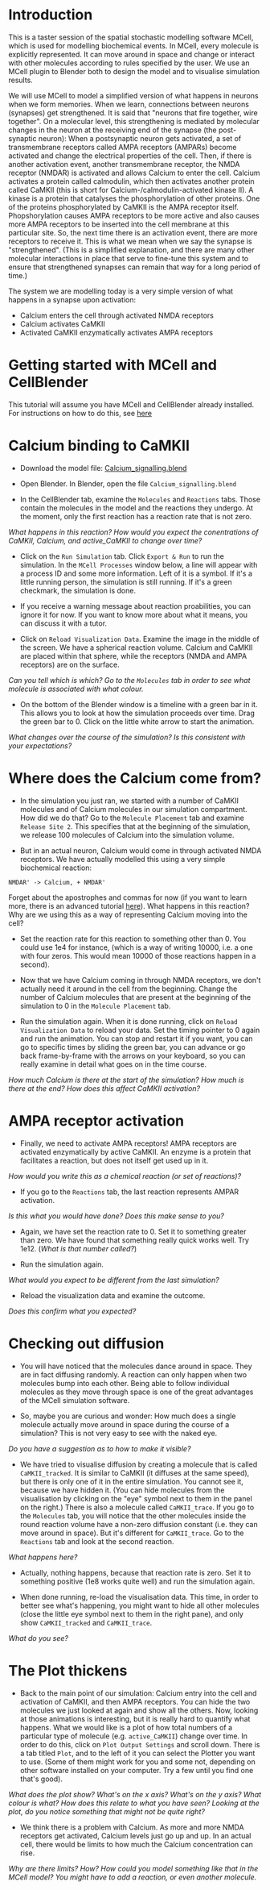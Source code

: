 # Introduction

This is a taster session of the spatial stochastic modelling software MCell, which is used for modelling biochemical events. In MCell, every molecule is explicitly represented. It can move around in space and change or interact with other molecules according to rules specified by the user. We use an MCell plugin to Blender both to design the model and to visualise simulation results.

We will use MCell to model a simplified version of what happens in neurons when we form memories. When we learn, connections between neurons (synapses) get strengthened. It is said that "neurons that fire together, wire together". On a molecular level, this strengthening is mediated by molecular changes in the neuron at the receiving end of the synapse (the post-synaptic neuron): When a postsynaptic neuron gets activated, a set of transmembrane receptors called AMPA receptors (AMPARs) become activated and change the electrical properties of the cell. Then, if there is another activation event, another transmembrane receptor, the NMDA receptor (NMDAR) is activated and allows Calcium to enter the cell. Calcium activates a protein called calmodulin, which then activates another protein called CaMKII (this is short for Calcium-/calmodulin-activated kinase II). A kinase is a protein that catalyses the phosphorylation of other proteins. One of the proteins phosphorylated by CaMKII is the AMPA receptor itself. Phopshorylation causes AMPA receptors to be more active and also causes more AMPA receptors to be inserted into the cell membrane at this particular site. So, the next time there is an activation event, there are more receptors to receive it. This is what we mean when we say the synapse is "strengthened". (This is a simplified explanation, and there are many other molecular interactions in place that serve to fine-tune this system and to ensure that strengthened synapses can remain that way for a long period of time.)

The system we are modelling today is a very simple version of what happens in a synapse upon activation:

- Calcium enters the cell through activated NMDA receptors
- Calcium activates CaMKII 
- Activated CaMKII enzymatically activates AMPA receptors


# Getting started with MCell and CellBlender

This tutorial will assume you have MCell and CellBlender already installed. For instructions on how to do this, see [here](http://mcell.org/tutorials/software.html)

# Calcium binding to CaMKII

- Download the model file: [Calcium_signalling.blend](Calcium_signalling.blend) 

- Open Blender. In Blender, open the file `Calcium_signalling.blend`

- In the CellBlender tab, examine the `Molecules` and `Reactions` tabs. Those contain the molecules in the model and the reactions they undergo. At the moment, only the first reaction has a reaction rate that is not zero.

_What happens in this reaction? How would you expect the conentrations of CaMKII, Calcium, and active\_CaMKII to change over time?_

- Click on the `Run Simulation` tab. Click `Export & Run` to run the simulation. In the `MCell Processes` window below, a line will appear with a process ID and some more information. Left of it is a symbol. If it's a little running person, the simulation is still running. If it's a green checkmark, the simulation is done.

- If you receive a warning message about reaction proabilities, you can ignore it for now. If you want to know more about what it means, you can discuss it with a tutor.

- Click on `Reload Visualization Data`. Examine the image in the middle of the screen. We have a spherical reaction volume. Calcium and CaMKII are placed within that sphere, while the receptors (NMDA and AMPA receptors) are on the surface.

_Can you tell which is which? Go to the `Molecules` tab in order to see what molecule is associated with what colour._

- On the bottom of the Blender window is a timeline with a green bar in it. This allows you to look at how the simulation proceeds over time. Drag the green bar to 0. Click on the little white arrow to start the animation.

_What changes over the course of the simulation? Is this consistent with your expectations?_

# Where does the Calcium come from?

- In the simulation you just ran, we started with a number of CaMKII molecules and of Calcium molecules in our simulation compartment. How did we do that? Go to the `Molecule Placement` tab and examine `Release Site 2`. This specifies that at the beginning of the simulation, we release 100 molecules of Calcium into the simulation volume.

- But in an actual neuron, Calcium would come in through activated NMDA receptors. We have actually modelled this using a very simple biochemical reaction:

```
NMDAR' -> Calcium, + NMDAR'
```

Forget about the apostrophes and commas for now (if you want to learn more, there is an advanced tutorial [here](http://mcell.org/tutorials/surface_classes.html)). What happens in this reaction? Why are we using this as a way of representing Calcium moving into the cell?

- Set the reaction rate for this reaction to something other than 0. You could use 1e4 for instance, (which is a way of writing 10000, i.e. a one with four zeros. This would mean 10000 of those reactions happen in a second).

- Now that we have Calcium coming in through NMDA receptors, we don't actually need it around in the cell from the beginning. Change the number of Calcium molecules that are present at the beginning of the simulation to 0 in the `Molecule Placement` tab.

- Run the simulation again. When it is done running, click on `Reload Visualization Data` to reload your data. Set the timing pointer to 0 again and run the animation. You can stop and restart it if you want, you can go to specific times by sliding the green bar, you can advance or go back frame-by-frame with the arrows on your keyboard, so you can really examine in detail what goes on in the time course. 

_How much Calcium is there at the start of the simulation? How much is there at the end? How does this affect CaMKII activation?_ 

# AMPA receptor activation

- Finally, we need to activate AMPA receptors! AMPA receptors are activated enzymatically by active CaMKII. An enzyme is a protein that facilitates a reaction, but does not itself get used up in it. 

_How would you write this as a chemical reaction (or set of reactions)?_

- If you go to the `Reactions` tab, the last reaction represents AMPAR activation.

_Is this what you would have done? Does this make sense to you?_

- Again, we have set the reaction rate to 0. Set it to something greater than zero. We have found that something really quick works well. Try 1e12. (_What is that number called?_)

- Run the simulation again.

_What would you expect to be different from the last simulation?_

- Reload the visualization data and examine the outcome.

_Does this confirm what you expected?_

# Checking out diffusion

- You will have noticed that the molecules dance around in space. They are in fact diffusing randomly. A reaction can only happen when two molecules bump into each other. Being able to follow individual molecules as they move through space is one of the great advantages of the MCell simulation software.

- So, maybe you are curious and wonder: How much does a single molecule actually move around in space during the course of a simulation? This is not very easy to see with the naked eye.

_Do you have a suggestion as to how to make it visible?_

- We have tried to visualise diffusion by creating a molecule that is called `CaMKII_tracked`. It is similar to CaMKII (it diffuses at the same speed), but there is only one of it in the entire simulation. You cannot see it, because we have hidden it. (You can hide molecules from the visualisation by clicking on the "eye" symbol next to them in the panel on the right.) There is also a molecule called `CaMKII_trace`. If you go to the `Molecules` tab, you will notice that the other molecules inside the round reaction volume have a non-zero diffusion constant (i.e. they can move around in space). But it's different for `CaMKII_trace`.  Go to the `Reactions` tab and look at the second reaction.

_What happens here?_

- Actually, nothing happens, because that reaction rate is zero. Set it to something positive (1e8 works quite well) and run the simulation again.

- When done running, re-load the visualisation data. This time, in order to better see what's happening, you might want to hide all other molecules (close the little eye symbol next to them in the right pane), and only show `CaMKII_tracked` and `CaMKII_trace`.

_What do you see?_

# The Plot thickens

- Back to the main point of our simulation: Calcium entry into the cell and activation of CaMKII, and then AMPA receptors. You can hide the two molecules we just looked at again and show all the others. Now, looking at those animations is interesting, but it is really hard to quantify what happens. What we would like is a plot of how total numbers of a particular type of molecule (e.g. `active_CaMKII`) change over time.
In order to do this, click on `Plot Output Settings` and scroll down. There is a tab titled `Plot`, and to the left of it you can select the Plotter you want to use. (Some of them might work for you and some not, depending on other software installed on your computer. Try a few until you find one that's good).

_What does the plot show? What's on the x axis? What's on the y axis? What colour is what? How does this relate to what you have seen? Looking at the plot, do you notice something that might not be quite right?_

- We think there is a problem with Calcium. As more and more NMDA receptors get activated, Calcium levels just go up and up. In an actual cell, there would be limits to how much the Calcium concentration can rise.

_Why are there limits? How? How could you model something like that in the MCell model? You might have to add a reaction, or even another molecule._

